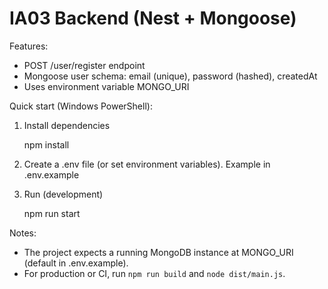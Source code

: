 # IA03 Backend (Nest + Mongoose)

Features:
- POST /user/register endpoint
- Mongoose user schema: email (unique), password (hashed), createdAt
- Uses environment variable MONGO_URI

Quick start (Windows PowerShell):

1. Install dependencies

   npm install

2. Create a .env file (or set environment variables). Example in .env.example

3. Run (development)

   npm run start

Notes:
- The project expects a running MongoDB instance at MONGO_URI (default in .env.example).
- For production or CI, run `npm run build` and `node dist/main.js`.
